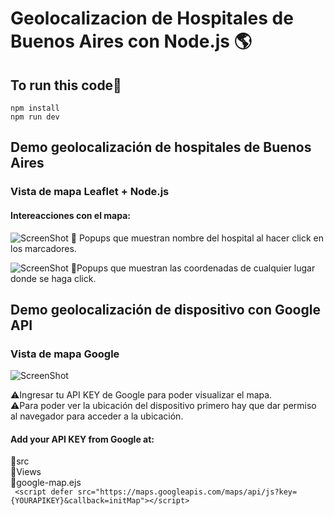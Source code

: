 # Geolocalizacion de Hospitales de Buenos Aires con Node.js 🌎

## To run this code🚀
`npm install`<br>
`npm run dev`
    
## Demo geolocalización de hospitales de Buenos Aires

### Vista de mapa Leaflet + Node.js

#### Intereacciones con el mapa:

![ScreenShot](https://raw.github.com/JessVel/geolocalizacion-hospitales-buenos-aires/master/src/public/images/Geolocalizacion-con-leaflet.png) 
📍 Popups que muestran nombre del hospital al hacer click en los marcadores. <br>

![ScreenShot](https://raw.github.com/JessVel/geolocalizacion-hospitales-buenos-aires/master/src/public/images/Geolocalizacion-con-leaflet(1).png) 
📍Popups que muestran las coordenadas de cualquier lugar donde se haga click.


## Demo geolocalización de dispositivo con Google API

### Vista de mapa Google
![ScreenShot](https://raw.github.com/JessVel/geolocalizacion-hospitales-buenos-aires/master/src/public/images/Geolocation-con-Google-API.png) 

⚠️Ingresar tu API KEY de Google para poder visualizar el mapa.<br>
⚠️Para poder ver la ubicación del dispositivo primero hay que dar permiso al navegador para acceder a la ubicación.

#### Add your API KEY from Google at:
📁src <br>
  📁Views<br>
    📑google-map.ejs<br>
      ` <script defer
      src="https://maps.googleapis.com/maps/api/js?key={YOURAPIKEY}&callback=initMap"></script>`
